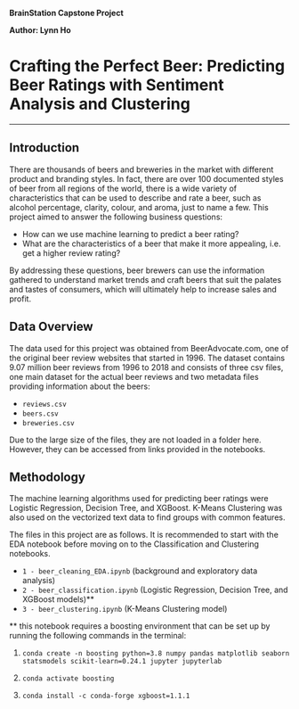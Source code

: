**BrainStation Capstone Project**

**Author: Lynn Ho**

# **Crafting the Perfect Beer:** Predicting Beer Ratings with Sentiment Analysis and Clustering

---

## Introduction

There are thousands of beers and breweries in the market with different product and branding styles. In fact, there are over 100 documented styles of beer from all regions of the world, there is a wide variety of characteristics that can be used to describe and rate a beer, such as alcohol percentage, clarity, colour, and aroma, just to name a few. This project aimed to answer the following business questions:

- How can we use machine learning to predict a beer rating?
- What are the characteristics of a beer that make it more appealing, i.e. get a higher review rating?

By addressing these questions, beer brewers can use the information gathered to understand market trends and craft beers that suit the palates and tastes of consumers, which will ultimately help to increase sales and profit.


## Data Overview

The data used for this project was obtained from BeerAdvocate.com, one of the original beer review websites that started in 1996. The dataset contains 9.07 million beer reviews from 1996 to 2018 and consists of three csv files, one main dataset for the actual beer reviews and two metadata files providing information about the beers: 

- `reviews.csv`
- `beers.csv`
- `breweries.csv`

Due to the large size of the files, they are not loaded in a folder here. However, they can be accessed from links provided in the notebooks.


## Methodology

The machine learning algorithms used for predicting beer ratings were Logistic Regression, Decision Tree, and XGBoost. K-Means Clustering was also used on the vectorized text data to find groups with common features. 

The files in this project are as follows. It is recommended to start with the EDA notebook before moving on to the Classification and Clustering notebooks.

- `1 - beer_cleaning_EDA.ipynb` (background and exploratory data analysis)
- `2 - beer_classification.ipynb` (Logistic Regression, Decision Tree, and XGBoost models)**
- `3 - beer_clustering.ipynb` (K-Means Clustering model)

** this notebook requires a boosting environment that can be set up by running the following commands in the terminal:

1. `conda create -n boosting python=3.8 numpy pandas matplotlib seaborn statsmodels scikit-learn=0.24.1 jupyter jupyterlab`

2. `conda activate boosting`

3. `conda install -c conda-forge xgboost=1.1.1`
